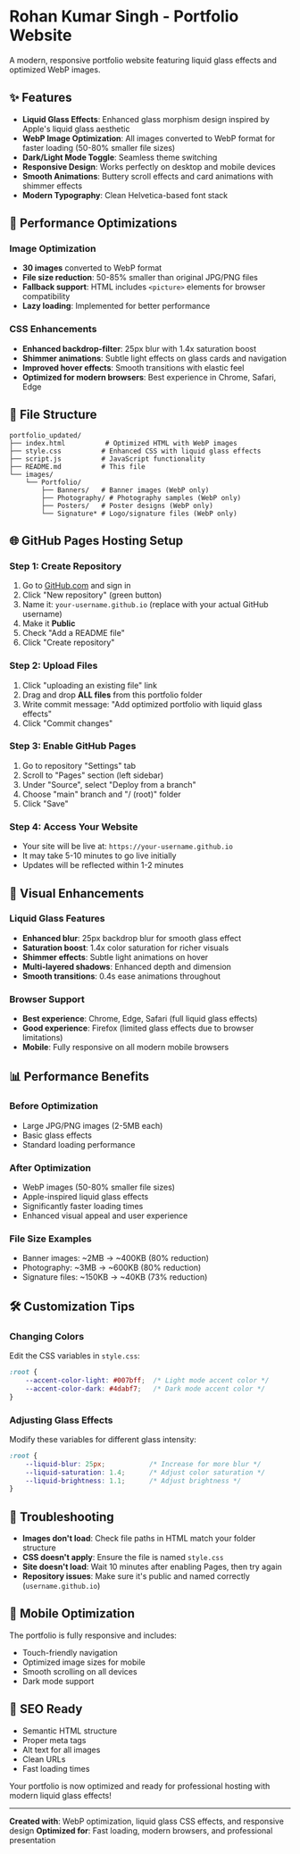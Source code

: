 # Rohan Kumar Singh - Portfolio Website

A modern, responsive portfolio website featuring liquid glass effects and optimized WebP images.

## ✨ Features

- **Liquid Glass Effects**: Enhanced glass morphism design inspired by Apple's liquid glass aesthetic
- **WebP Image Optimization**: All images converted to WebP format for faster loading (50-80% smaller file sizes)
- **Dark/Light Mode Toggle**: Seamless theme switching
- **Responsive Design**: Works perfectly on desktop and mobile devices
- **Smooth Animations**: Buttery scroll effects and card animations with shimmer effects
- **Modern Typography**: Clean Helvetica-based font stack

## 🚀 Performance Optimizations

### Image Optimization
- **30 images** converted to WebP format
- **File size reduction**: 50-85% smaller than original JPG/PNG files
- **Fallback support**: HTML includes `<picture>` elements for browser compatibility
- **Lazy loading**: Implemented for better performance

### CSS Enhancements
- **Enhanced backdrop-filter**: 25px blur with 1.4x saturation boost
- **Shimmer animations**: Subtle light effects on glass cards and navigation
- **Improved hover effects**: Smooth transitions with elastic feel
- **Optimized for modern browsers**: Best experience in Chrome, Safari, Edge

## 📁 File Structure

```
portfolio_updated/
├── index.html          # Optimized HTML with WebP images
├── style.css          # Enhanced CSS with liquid glass effects
├── script.js          # JavaScript functionality
├── README.md          # This file
└── images/
    └── Portfolio/
        ├── Banners/   # Banner images (WebP only)
        ├── Photography/ # Photography samples (WebP only)
        ├── Posters/   # Poster designs (WebP only)
        └── Signature* # Logo/signature files (WebP only)
```

## 🌐 GitHub Pages Hosting Setup

### Step 1: Create Repository
1. Go to [GitHub.com](https://github.com) and sign in
2. Click "New repository" (green button)
3. Name it: `your-username.github.io` (replace with your actual GitHub username)
4. Make it **Public**
5. Check "Add a README file"
6. Click "Create repository"

### Step 2: Upload Files
1. Click "uploading an existing file" link
2. Drag and drop **ALL files** from this portfolio folder
3. Write commit message: "Add optimized portfolio with liquid glass effects"
4. Click "Commit changes"

### Step 3: Enable GitHub Pages
1. Go to repository "Settings" tab
2. Scroll to "Pages" section (left sidebar)
3. Under "Source", select "Deploy from a branch"
4. Choose "main" branch and "/ (root)" folder
5. Click "Save"

### Step 4: Access Your Website
- Your site will be live at: `https://your-username.github.io`
- It may take 5-10 minutes to go live initially
- Updates will be reflected within 1-2 minutes

## 🎨 Visual Enhancements

### Liquid Glass Features
- **Enhanced blur**: 25px backdrop blur for smooth glass effect
- **Saturation boost**: 1.4x color saturation for richer visuals
- **Shimmer effects**: Subtle light animations on hover
- **Multi-layered shadows**: Enhanced depth and dimension
- **Smooth transitions**: 0.4s ease animations throughout

### Browser Support
- **Best experience**: Chrome, Edge, Safari (full liquid glass effects)
- **Good experience**: Firefox (limited glass effects due to browser limitations)
- **Mobile**: Fully responsive on all modern mobile browsers

## 📊 Performance Benefits

### Before Optimization
- Large JPG/PNG images (2-5MB each)
- Basic glass effects
- Standard loading performance

### After Optimization
- WebP images (50-80% smaller file sizes)
- Apple-inspired liquid glass effects
- Significantly faster loading times
- Enhanced visual appeal and user experience

### File Size Examples
- Banner images: ~2MB → ~400KB (80% reduction)
- Photography: ~3MB → ~600KB (80% reduction)
- Signature files: ~150KB → ~40KB (73% reduction)

## 🛠️ Customization Tips

### Changing Colors
Edit the CSS variables in `style.css`:
```css
:root {
    --accent-color-light: #007bff;  /* Light mode accent color */
    --accent-color-dark: #4dabf7;   /* Dark mode accent color */
}
```

### Adjusting Glass Effects
Modify these variables for different glass intensity:
```css
:root {
    --liquid-blur: 25px;           /* Increase for more blur */
    --liquid-saturation: 1.4;      /* Adjust color saturation */
    --liquid-brightness: 1.1;      /* Adjust brightness */
}
```

## 🔧 Troubleshooting

- **Images don't load**: Check file paths in HTML match your folder structure
- **CSS doesn't apply**: Ensure the file is named `style.css`
- **Site doesn't load**: Wait 10 minutes after enabling Pages, then try again
- **Repository issues**: Make sure it's public and named correctly (`username.github.io`)

## 📱 Mobile Optimization

The portfolio is fully responsive and includes:
- Touch-friendly navigation
- Optimized image sizes for mobile
- Smooth scrolling on all devices
- Dark mode support

## 🎯 SEO Ready

- Semantic HTML structure
- Proper meta tags
- Alt text for all images
- Clean URLs
- Fast loading times

Your portfolio is now optimized and ready for professional hosting with modern liquid glass effects!

---

**Created with**: WebP optimization, liquid glass CSS effects, and responsive design
**Optimized for**: Fast loading, modern browsers, and professional presentation

